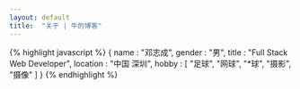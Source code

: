 ```yaml
---
layout: default
title:  "关于 | 牛的博客"
---
```


{% highlight javascript %}
{
  name      : "邓志成",
  gender    : "男",
  title     : "Full Stack Web Developer",
  location  : "中国 深圳",
  hobby     : [
                "足球", "网球", "*球",
                "摄影", "摄像"
              ]
}
{% endhighlight %}